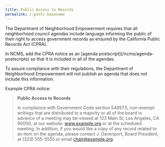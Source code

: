 ```yaml
---
title: Public Access to Records
permalink: /:path/:basename
---
```

The Department of Neighborhood Empowerment requires
that all neighborhood council agendas
include language
informing the public
of their right
to access government records
as ensured
by the California Public Records Act (CPRA).

<aside class="callout" role="complementary" markdown="1">
In NCMS,
add the CPRA notice
as an [agenda postscript](/ncms/agenda-postscripts)
so that
it is included
in all
of the agendas.
</aside>

To assure compliance
with their regulations,
the Department of Neighborhood Empowerment
will not publish
an agenda that does not
include this information.

Example CPRA notice:

> **Public Access to Records**
> 
> In compliance with Government Code section 54957.5, non-exempt writings
> that are distributed to a majority or all of the board in advance of a
> meeting may be viewed at 123 Main St, Los Angeles, CA 90000, at our
> website: www.example.org or at the scheduled meeting. In addition, if you
> would like a copy of any record related to an item on the agenda, please
> contact J. Davenport, Board President, at (323) 555-5555 or email
> chair@example.org.
